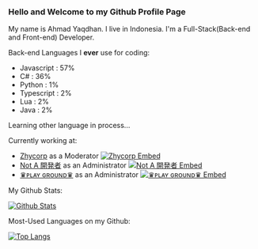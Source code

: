 ### Hello and Welcome to my Github Profile Page

My name is Ahmad Yaqdhan. I live in Indonesia. I'm a Full-Stack(Back-end and Front-end) Developer.

Back-end Languages I **ever** use for coding:

- Javascript : 57%
- C# : 36%
- Python : 1%
- Typescript : 2%
- Lua : 2%
- Java : 2%

Learning other language in process...


Currently working at:

- [Zhycorp](https://zhycorp.xyz/) as a Moderator [![Zhycorp Embed](https://discordapp.com/api/guilds/332877090003091456/embed.png)](https://zhycorp.xyz/discord)
- [Not A 開発者](https://notadev.xyz/) as an Administrator [![Not A 開発者 Embed](https://discordapp.com/api/guilds/703245245315416184/embed.png)](https://clidev.my.id/discord)
- [♛ᴘʟᴀʏ ɢʀᴏᴜɴᴅ♛](https://playground-discord.glitch.me) as an Administrator [![♛ᴘʟᴀʏ ɢʀᴏᴜɴᴅ♛ Embed](https://discordapp.com/api/guilds/606845228833308672/embed.png)](https://playground-discord.glitch.me/discord)

My Github Stats:

[![Github Stats](https://github-readme-stats.vercel.app/api?username=Mednoob&show_icons=true&theme=dark)](https://github.com/Mednoob)

Most-Used Languages on my Github:

[![Top Langs](https://github-readme-stats.vercel.app/api/top-langs/?username=Mednoob&layout=compact&theme=dark)](https://github.com/Mednoob)
